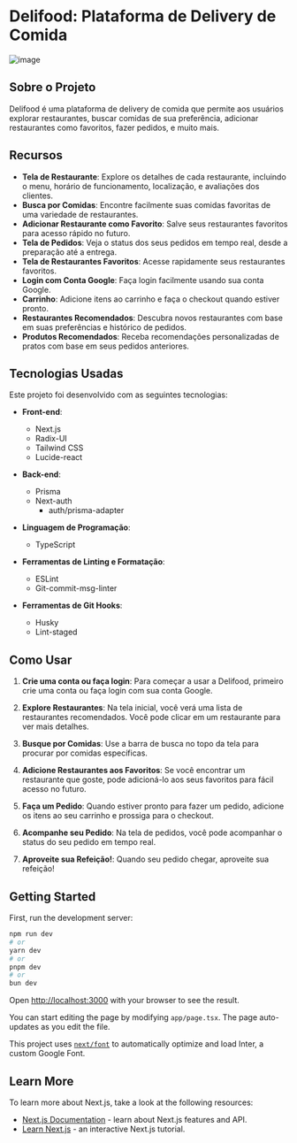 # Delifood: Plataforma de Delivery de Comida

![image](https://firebasestorage.googleapis.com/v0/b/storage-1cbb2.appspot.com/o/delifood%2FCaptura%20de%20tela%202024-06-13%20134605.png?alt=media&token=b2769298-78f4-4fe8-84b8-4c6cb9aa9460)

## Sobre o Projeto

Delifood é uma plataforma de delivery de comida que permite aos usuários explorar restaurantes, buscar comidas de sua preferência, adicionar restaurantes como favoritos, fazer pedidos, e muito mais.

## Recursos

- **Tela de Restaurante**: Explore os detalhes de cada restaurante, incluindo o menu, horário de funcionamento, localização, e avaliações dos clientes.
- **Busca por Comidas**: Encontre facilmente suas comidas favoritas de uma variedade de restaurantes.
- **Adicionar Restaurante como Favorito**: Salve seus restaurantes favoritos para acesso rápido no futuro.
- **Tela de Pedidos**: Veja o status dos seus pedidos em tempo real, desde a preparação até a entrega.
- **Tela de Restaurantes Favoritos**: Acesse rapidamente seus restaurantes favoritos.
- **Login com Conta Google**: Faça login facilmente usando sua conta Google.
- **Carrinho**: Adicione itens ao carrinho e faça o checkout quando estiver pronto.
- **Restaurantes Recomendados**: Descubra novos restaurantes com base em suas preferências e histórico de pedidos.
- **Produtos Recomendados**: Receba recomendações personalizadas de pratos com base em seus pedidos anteriores.

## Tecnologias Usadas

Este projeto foi desenvolvido com as seguintes tecnologias:

- **Front-end**:
  - Next.js
  - Radix-UI
  - Tailwind CSS
  - Lucide-react

- **Back-end**:
  - Prisma
  - Next-auth
    - auth/prisma-adapter

- **Linguagem de Programação**:
  - TypeScript

- **Ferramentas de Linting e Formatação**:
  - ESLint
  - Git-commit-msg-linter

- **Ferramentas de Git Hooks**:
  - Husky
  - Lint-staged

## Como Usar

1. **Crie uma conta ou faça login**: Para começar a usar a Delifood, primeiro crie uma conta ou faça login com sua conta Google.

2. **Explore Restaurantes**: Na tela inicial, você verá uma lista de restaurantes recomendados. Você pode clicar em um restaurante para ver mais detalhes.

3. **Busque por Comidas**: Use a barra de busca no topo da tela para procurar por comidas específicas.

4. **Adicione Restaurantes aos Favoritos**: Se você encontrar um restaurante que goste, pode adicioná-lo aos seus favoritos para fácil acesso no futuro.

5. **Faça um Pedido**: Quando estiver pronto para fazer um pedido, adicione os itens ao seu carrinho e prossiga para o checkout.

6. **Acompanhe seu Pedido**: Na tela de pedidos, você pode acompanhar o status do seu pedido em tempo real.

7. **Aproveite sua Refeição!**: Quando seu pedido chegar, aproveite sua refeição!

## Getting Started

First, run the development server:

```bash
npm run dev
# or
yarn dev
# or
pnpm dev
# or
bun dev
```

Open [http://localhost:3000](http://localhost:3000) with your browser to see the result.

You can start editing the page by modifying `app/page.tsx`. The page auto-updates as you edit the file.

This project uses [`next/font`](https://nextjs.org/docs/basic-features/font-optimization) to automatically optimize and load Inter, a custom Google Font.

## Learn More

To learn more about Next.js, take a look at the following resources:

- [Next.js Documentation](https://nextjs.org/docs) - learn about Next.js features and API.
- [Learn Next.js](https://nextjs.org/learn) - an interactive Next.js tutorial.
